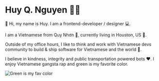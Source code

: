 # Huy Q. Nguyen 👦🏻
🖖 Hi, my name is Huy. I am a frontend-developer / designer 💻. 

I am a Vietnamese from Quy Nhơn 🌊, currently living in Houston, US 🌳. 

Outside of my office hours, I like to think and work with Vietnamese devs community to build & ship software for Vietnamese and the world 🚀. 

I believe in kindness, integrity and public transportation powered bots ❤️. I enjoy Vietnamese gangsta rap and green is my favorite color. 

![Green is my fav color](https://media2.giphy.com/media/zqXnds4QxHRZK/giphy.gif?cid=ecf05e47wmatrnvuh8lbe8np18w9lazb6fdvxxopye2yn1sa&rid=giphy.gif&ct=g)
